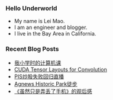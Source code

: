 ### Hello Underworld

- My name is Lei Mao.
- I am an engineer and blogger.
- I live in the Bay Area in California.


### Recent Blog Posts

<!-- BLOG-POST-LIST:START -->
- [我小学时的计算机课](https://leimao.github.io/essay/%E5%B0%8F%E5%AD%A6%E8%AE%A1%E7%AE%97%E6%9C%BA%E8%AF%BE/)
- [CUDA Tensor Layouts for Convolution](https://leimao.github.io/blog/CUDA-Convolution-Tensor-Layouts/)
- [PIS炒股失败回归直播](https://leimao.github.io/essay/PIS%E7%82%92%E8%82%A1%E5%A4%B1%E8%B4%A5%E5%9B%9E%E5%BD%92%E7%9B%B4%E6%92%AD/)
- [Agnews Historic Park徒步](https://leimao.github.io/life/Agnews-Historic-Park/)
- [《虽然只是弄丢了手机》的观后感](https://leimao.github.io/essay/%E8%99%BD%E7%84%B6%E5%8F%AA%E6%98%AF%E5%BC%84%E4%B8%A2%E4%BA%86%E6%89%8B%E6%9C%BA/)
<!-- BLOG-POST-LIST:END -->
